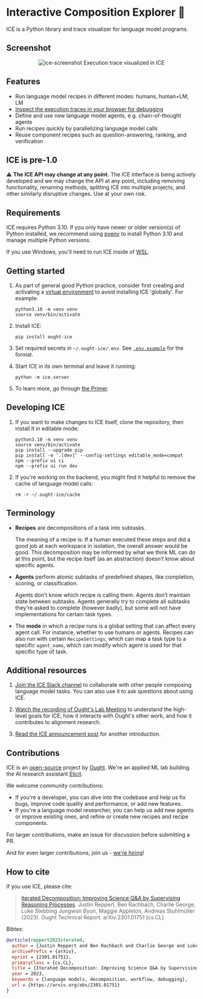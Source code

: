 # Interactive Composition Explorer 🧊

ICE is a Python library and trace visualizer for language model programs.

## Screenshot

<p align="center">
  <img alt="ice-screenshot" src="https://user-images.githubusercontent.com/382515/192681645-6ed87072-2dc6-4982-92d1-8de209bc3ef6.png" />
  Execution trace visualized in ICE
</p>

## Features

- Run language model recipes in different modes: humans, human+LM, LM
- [Inspect the execution traces in your browser for debugging](https://github.com/oughtinc/ice/wiki/ICE-UI-guide)
- Define and use new language model agents, e.g. chain-of-thought agents
- Run recipes quickly by parallelizing language model calls
- Reuse component recipes such as question-answering, ranking, and verification

## ICE is pre-1.0

:warning: **The ICE API may change at any point.** The ICE interface is being actively developed and we may change the API at any point, including removing functionality, renaming methods, splitting ICE into multiple projects, and other similarly disruptive changes. Use at your own risk.

## Requirements

ICE requires Python 3.10. If you only have newer or older version(s) of Python installed, we recommend using [pyenv](https://github.com/pyenv/pyenv) to install Python 3.10 and manage multiple Python versions.

If you use Windows, you'll need to run ICE inside of [WSL](https://learn.microsoft.com/en-us/windows/wsl/install).

## Getting started

1. As part of general good Python practice, consider first creating and activating a [virtual environment](https://docs.python.org/3/library/venv.html) to avoid installing ICE 'globally'. For example:

   ```shell
   python3.10 -m venv venv
   source venv/bin/activate
   ```

1. Install ICE:

   ```shell
   pip install ought-ice
   ```

1. Set required secrets in `~/.ought-ice/.env`. See [`.env.example`](https://github.com/oughtinc/ice/blob/main/.env.example) for the format.

1. Start ICE in its own terminal and leave it running:

   ```shell
   python -m ice.server
   ```

1. To learn more, go through [the Primer](https://primer.ought.org/).

## Developing ICE

1. If you want to make changes to ICE itself, clone the repository, then install it in editable mode:

   ```shell
   python3.10 -m venv venv
   source venv/bin/activate
   pip install --upgrade pip
   pip install -e '.[dev]' --config-settings editable_mode=compat
   npm --prefix ui ci
   npm --prefix ui run dev
   ```

2. If you're working on the backend, you might find it helpful to remove the cache of language model calls:

   ```shell
   rm -r ~/.ought-ice/cache
   ```

## Terminology

- **Recipes** are decompositions of a task into subtasks.

  The meaning of a recipe is: If a human executed these steps and did a good job at each workspace in isolation, the overall answer would be good. This decomposition may be informed by what we think ML can do at this point, but the recipe itself (as an abstraction) doesn’t know about specific agents.

- **Agents** perform atomic subtasks of predefined shapes, like completion, scoring, or classification.

  Agents don't know which recipe is calling them. Agents don’t maintain state between subtasks. Agents generally try to complete all subtasks they're asked to complete (however badly), but some will not have implementations for certain task types.

- The **mode** in which a recipe runs is a global setting that can affect every agent call. For instance, whether to use humans or agents. Recipes can also run with certain `RecipeSettings`, which can map a task type to a specific `agent_name`, which can modify which agent is used for that specific type of task.

## Additional resources

1. [Join the ICE Slack channel](https://join.slack.com/t/ice-1mh7029/shared_invite/zt-1h8118i28-tPDSulG8C~4dr5ZdAky1gg) to collaborate with other people composing language model tasks. You can also use it to ask questions about using ICE.

2. [Watch the recording of Ought's Lab Meeting](https://www.youtube.com/watch?v=cZqq4muY5_w) to understand the high-level goals for ICE, how it interacts with Ought's other work, and how it contributes to alignment research.

3. [Read the ICE announcement post](https://ought.org/updates/2022-10-06-ice-primer) for another introduction.

## Contributions

ICE is an [open-source](https://github.com/oughtinc/ice/blob/main/LICENSE.md) project by [Ought](https://ought.org/). We're an applied ML lab building the AI research assistant [Elicit](https://elicit.org/).

We welcome community contributions:

- If you're a developer, you can dive into the codebase and help us fix bugs, improve code quality and performance, or add new features.
- If you're a language model researcher, you can help us add new agents or improve existing ones, and refine or create new recipes and recipe components.

For larger contributions, make an issue for discussion before submitting a PR.

And for even larger contributions, join us - [we're hiring](https://ought.org/careers)!

## How to cite

If you use ICE, please cite:

> [Iterated Decomposition: Improving Science Q&A by Supervising Reasoning Processes](https://arxiv.org/abs/2301.01751). Justin Reppert, Ben Rachbach, Charlie George, Luke Stebbing Jungwon Byun, Maggie Appleton, Andreas Stuhlmüller (2023). Ought Technical Report. arXiv:2301.01751 [cs.CL]

Bibtex:

```bibtex
@article{reppert2023iterated,
  author = {Justin Reppert and Ben Rachbach and Charlie George and Luke Stebbing and Jungwon Byun and Maggie Appleton and Andreas Stuhlm\"{u}ller},
  archivePrefix = {arXiv},
  eprint = {2301.01751},
  primaryClass = {cs.CL},
  title = {Iterated Decomposition: Improving Science Q&A by Supervising Reasoning Processes},
  year = 2023,
  keywords = {language models, decomposition, workflow, debugging},
  url = {https://arxiv.org/abs/2301.01751}
}
```

